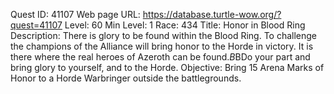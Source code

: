 Quest ID: 41107
Web page URL: https://database.turtle-wow.org/?quest=41107
Level: 60
Min Level: 1
Race: 434
Title: Honor in Blood Ring
Description: There is glory to be found within the Blood Ring. To challenge the champions of the Alliance will bring honor to the Horde in victory. It is there where the real heroes of Azeroth can be found.$B$BDo your part and bring glory to yourself, and to the Horde.
Objective: Bring 15 Arena Marks of Honor to a Horde Warbringer outside the battlegrounds.
